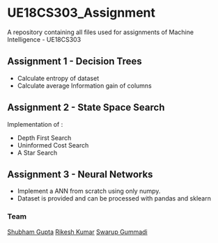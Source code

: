 # UE18CS303_Assignment
A repository containing all files used for assignments of Machine Intelligence - UE18CS303

## Assignment 1 - Decision Trees 
* Calculate entropy of dataset
* Calculate average Information gain of columns

## Assignment 2 - State Space Search
Implementation of :
* Depth First Search
* Uninformed Cost Search
* A Star Search

## Assignment 3 - Neural Networks
* Implement a ANN from scratch using only numpy.
* Dataset is provided and can be processed with pandas and sklearn

### Team
[Shubham Gupta](https://github.com/IamShubhamGupto)
[Rikesh Kumar](https://github.com/rikeshkr)
[Swarup Gummadi](https://github.com/swarup-gummadi)



